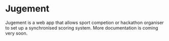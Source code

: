# Jugement

Jugement is a web app that allows sport competion or hackathon organiser to set up a synchronised scoring system. More documentation is coming very soon.
